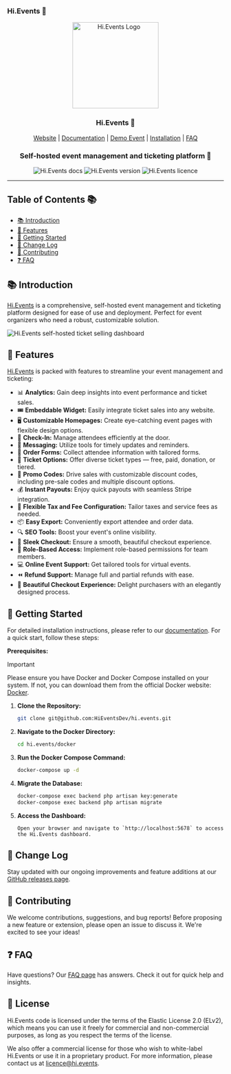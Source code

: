 ### Hi.Events 🚀

<p align="center">
  <img src="https://hievents-public.s3.us-west-1.amazonaws.com/website/hi-events-rainbow.png?v=1" alt="Hi.Events Logo" width="200px">
</p>
<h3 align="center">Hi.Events 🚀</h3>
<p align="center">
<a href="https://hi.events">Website</a> | <a href="https://hi.events/docs">Documentation</a> | <a href="https://demo.hi.events">Demo Event</a> | <a href="https://hi.events/docs/installation">Installation</a> | <a href="https://hi.events/docs/faq">FAQ</a>
</p>

<h3 align="center">
 Self-hosted event management and ticketing platform 🎫
</h3>

<div align="center">

![Hi.Events docs](https://img.shields.io/badge/docs-docs.hi.events-blue?style=for-the-badge)
![Hi.Events version](https://img.shields.io/badge/version-v0.0.2alpha-green?style=for-the-badge)
![Hi.Events licence](https://img.shields.io/badge/licence-el2?style=for-the-badge)

</div>

<hr/>

## Table of Contents 📚

- [📚 Introduction](#-introduction)
- [🌟 Features](#-features)
- [🚀 Getting Started](#-getting-started)
- [📝 Change Log](#-change-log)
- [🤝 Contributing](#-contributing)
- [❓ FAQ](#-faq)

## 📚 Introduction

<a href="https://hi.events">Hi.Events</a> is a comprehensive, self-hosted event management and ticketing platform designed for ease of use and deployment. Perfect for event organizers who need a robust, customizable solution.

<img alt="Hi.Events self-hosted ticket selling dashboard" src="https://hievents-public.s3.us-west-1.amazonaws.com/website/dashboard-screenshot.png"/>

## 🌟 Features

<a href="https://hi.events">Hi.Events</a> is packed with features to streamline your event management and ticketing:

- 📊 **Analytics:** Gain deep insights into event performance and ticket sales.
- 🎟 **Embeddable Widget:** Easily integrate ticket sales into any website.
- 🖥 **Customizable Homepages:** Create eye-catching event pages with flexible design options.
- 🔑 **Check-In:** Manage attendees efficiently at the door.
- 💬 **Messaging:** Utilize tools for timely updates and reminders.
- 📝 **Order Forms:** Collect attendee information with tailored forms.
- 🎫 **Ticket Options:** Offer diverse ticket types — free, paid, donation, or tiered.
- 💸 **Promo Codes:** Drive sales with customizable discount codes, including pre-sale codes and multiple discount options.
- 💰 **Instant Payouts:** Enjoy quick payouts with seamless Stripe integration.
- 🧾 **Flexible Tax and Fee Configuration:** Tailor taxes and service fees as needed.
- 📦 **Easy Export:** Conveniently export attendee and order data.
- 🔍 **SEO Tools:** Boost your event's online visibility.
- 🛒 **Sleek Checkout:** Ensure a smooth, beautiful checkout experience.
- 🔐 **Role-Based Access:** Implement role-based permissions for team members.
- 💻 **Online Event Support:** Get tailored tools for virtual events.
- ⏪ **Refund Support:** Manage full and partial refunds with ease.
- 🌟 **Beautiful Checkout Experience:** Delight purchasers with an elegantly designed process.

## 🚀 Getting Started

For detailed installation instructions, please refer to our [documentation](https://hi.events/docs/installation). For a quick start, follow these steps:

**Prerequisites:**

> [!IMPORTANT]  
> Please ensure you have Docker and Docker Compose installed on your system. If not, you can download them from the official Docker website: [Docker](https://www.docker.com/get-started).

1. **Clone the Repository:**
   ```bash
   git clone git@github.com:HiEventsDev/hi.events.git
   ```

2. **Navigate to the Docker Directory:**
   ```bash
   cd hi.events/docker
   ```

3. **Run the Docker Compose Command:**
   ```bash
   docker-compose up -d
   ```

4. **Migrate the Database:**
   ```bash
   docker-compose exec backend php artisan key:generate
   docker-compose exec backend php artisan migrate
   ```

5. **Access the Dashboard:**
    ```
    Open your browser and navigate to `http://localhost:5678` to access the Hi.Events dashboard.
    ```

## 📝 Change Log

Stay updated with our ongoing improvements and feature additions at our [GitHub releases page](https://github.com/HiEventsDev/hi.events/releases).

## 🤝 Contributing

We welcome contributions, suggestions, and bug reports! Before proposing a new feature or extension, please open an issue to discuss it. We're excited to see your ideas!

## ❓ FAQ

Have questions? Our [FAQ page](https://hi.events/docs/faq) has answers. Check it out for quick help and insights.

## 📜 License

Hi.Events code is licensed under the terms of the Elastic License 2.0 (ELv2), which means you can use it freely for commercial and non-commercial purposes, as long as you respect the terms of the license.

We also offer a commercial license for those who wish to white-label Hi.Events or use it in a proprietary product. For more information, please contact us at [licence@hi.events](mailto:licence@hi.events).
